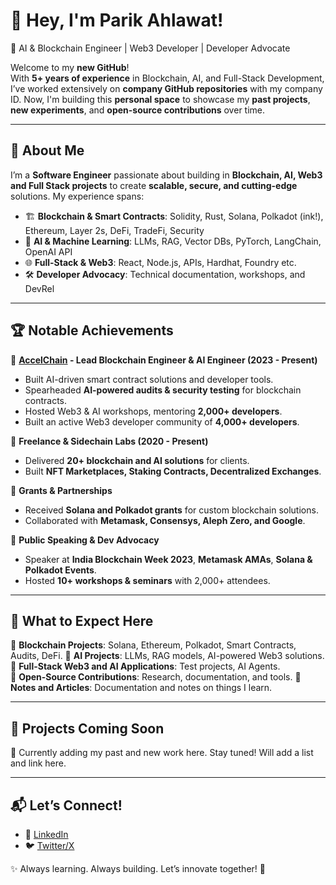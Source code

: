 # 👋 Hey, I'm Parik Ahlawat!  
🚀 AI & Blockchain Engineer | Web3 Developer | Developer Advocate  

Welcome to my **new GitHub**!  
With **5+ years of experience** in Blockchain, AI, and Full-Stack Development, I’ve worked extensively on **company GitHub repositories** with my company ID. Now, I'm building this **personal space** to showcase my **past projects**, **new experiments**, and **open-source contributions** over time.  

---

## 🌟 **About Me**  
I’m a **Software Engineer** passionate about building in **Blockchain, AI, Web3 and Full Stack projects** to create **scalable, secure, and cutting-edge** solutions. My experience spans:  

- 🏗️ **Blockchain & Smart Contracts**: Solidity, Rust, Solana, Polkadot (ink!), Ethereum, Layer 2s, DeFi, TradeFi, Security  
- 🤖 **AI & Machine Learning**: LLMs, RAG, Vector DBs, PyTorch, LangChain, OpenAI API  
- 🌐 **Full-Stack & Web3**: React, Node.js, APIs, Hardhat, Foundry etc. 
- 🛠️ **Developer Advocacy**: Technical documentation, workshops, and DevRel  

---

## 🏆 **Notable Achievements**  

🔹 **[AccelChain](accelchain.xyz) - Lead Blockchain Engineer & AI Engineer (2023 - Present)**  
- Built AI-driven smart contract solutions and developer tools.  
- Spearheaded **AI-powered audits & security testing** for blockchain contracts.  
- Hosted Web3 & AI workshops, mentoring **2,000+ developers**.
- Built an active Web3 developer community of **4,000+ developers**.  

🔹 **Freelance & Sidechain Labs (2020 - Present)**  
- Delivered **20+ blockchain and AI solutions** for clients.  
- Built **NFT Marketplaces, Staking Contracts, Decentralized Exchanges**.  
  

🔹 **Grants & Partnerships**  
- Received **Solana and Polkadot grants** for custom blockchain solutions.  
- Collaborated with **Metamask, Consensys, Aleph Zero, and Google**.  

🔹 **Public Speaking & Dev Advocacy**  
- Speaker at **India Blockchain Week 2023**, **Metamask AMAs**, **Solana & Polkadot Events**.  
- Hosted **10+ workshops & seminars** with 2,000+ attendees.  

---

## 🚀 **What to Expect Here**  
🔹 **Blockchain Projects**: Solana, Ethereum, Polkadot, Smart Contracts, Audits, DeFi. 
🔹 **AI Projects**: LLMs, RAG models, AI-powered Web3 solutions.  
🔹 **Full-Stack Web3 and AI Applications**: Test projects, AI Agents.  
🔹 **Open-Source Contributions**: Research, documentation, and tools. 
🔹 **Notes and Articles**: Documentation and notes on things I learn.


---

## 📌 **Projects Coming Soon**  
👷 Currently adding my past and new work here. Stay tuned! Will add a list and link here.   
 

---

## 📬 **Let’s Connect!**  
- 💼 [LinkedIn](https://www.linkedin.com/in/parik-ahlawat)  
- 🐦 [Twitter/X](https://x.com/par_ahl) 

✨ Always learning. Always building. Let’s innovate together! 🚀


<!--
**par1kahl/par1kahl** is a ✨ _special_ ✨ repository because its `README.md` (this file) appears on your GitHub profile.

Here are some ideas to get you started:

- 🔭 I’m currently working on ...
- 🌱 I’m currently learning ...
- 👯 I’m looking to collaborate on ...
- 🤔 I’m looking for help with ...
- 💬 Ask me about ...
- 📫 How to reach me: ...
- 😄 Pronouns: ...
- ⚡ Fun fact: ...
-->
